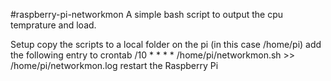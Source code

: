 #raspberry-pi-networkmon
A simple bash script to output the cpu temprature and load.

Setup
copy the scripts to a local folder on the pi (in this case /home/pi)
add the following entry to crontab /10 * * * * /home/pi/networkmon.sh >> /home/pi/networkmon.log
restart the Raspberry Pi
